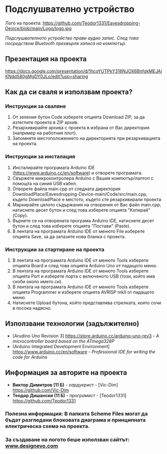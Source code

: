 # Подслушвателно устройство

Лого на проекта: https://github.com/Teodor1331/Eavesdropping-Device/blob/main/Logo/logo.jpg

*Подслушвателното устройство прави аудио запис. След това посредством Bluetooth прехвърля записа на компютър.*

## Презентация на проекта
https://docs.google.com/presentation/d/1hcoYUTPkY316NJOX6BnfgkMEJAjKNddS80gMgDY0JLo/edit?usp=sharing

## Как да си сваля и използвам проекта?

### Инструкции за сваляне

1) От зеления бутон Code изберете опцията Download ZIP, за да изтеглите проекта в ZIP архив. 
2) Резархивирайте архива с проекта в избрана от Вас директория (например на работния плот).
3) Запомнете местоположението на директорията при резархивацията на проекта.

### Инструкции за инсталация

1) Инсталирайте програмата Arduino IDE (https://www.arduino.cc/en/software) и отворете програмата.
2) Свържете микроконтролера Arduino с Вашия компютър/лаптоп с помощта на синия USB кабел.
3) Отворете файла main.cpp от следната директория DownloadPlace/Eavesdropping-Device-main/Code/src/main.cpp, където DownloadPlace е мястото, където сте резархивирали проекта
4) Маркирайте цялото съдържания на отворения от Вас файл main.cpp, натиснете десет бутон и след това изберете опцията "Копирай" (Copy).
5) Върнете се на отворената програма Arduino IDE, натиснете десет бутон и след това изберете опцията "Постави" (Paste).
6) В лентата на програмата Arduino IDE от менюто File изберете опцията Save, за да запазите нова бланка с проекта.


### Инструкции за стартиране на проекта

1) В лентата на програмата Arduino IDE от менюто Tools изберете опцията Board и след това опцията Arduino Uno от падащото меню.
2) В лентата на програмата Arduino IDE от менюто Tools изберете опцията Port и изберете порта с включеното USB (този, който има скоби около името си).
3) В лентата на програмата Arduino IDE от менюто Tools изберете опцията Programmer и изберете опцията AVRISP mkII от падащото меню.
4) Натиснете Upload бутона, който представлява стрелката, която сочи в посока надясно.

## Използвани технологии (задължително)

* [Arudino Uno Revision 3] https://store.arduino.cc/arduino-uno-rev3 - *A microcontroller board based on the ATmega328P*
* [Arduino Integrated Development Environment] https://www.arduino.cc/en/software - *Professional IDE for writing the code for Arduino*

## Информация за авторите на проекта

* **Виктор Димитров (11 Б)** - *хардуерист* - [Vic-Dim] https://github.com/Vic-Dim
* **Теодор Дишански (11 Б)** - *програмист* - [Teodor1331] https://github.com/Teodor1331

### Полезна информация: В папката Scheme Files могат да бъдат разгледани блоковата диаграма и принципната електрическа схема на проекта.

### За създаване на логото беше използван сайтът: www.designevo.com
